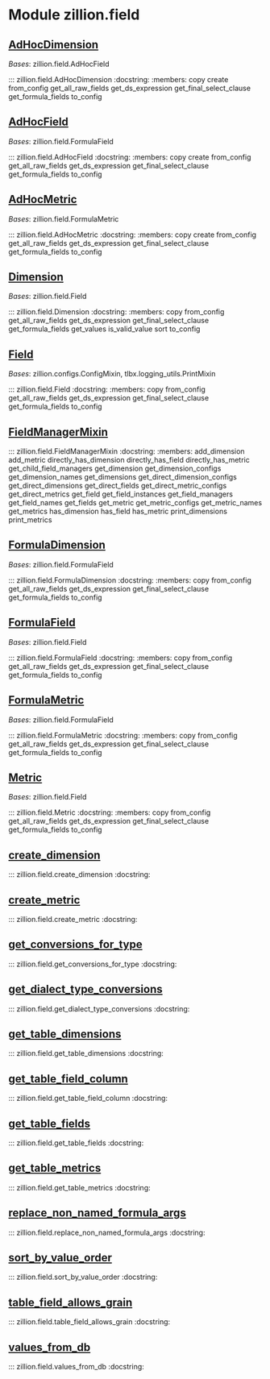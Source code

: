 [//]: # (This is an auto-generated file. Do not edit)
# Module zillion.field


## [AdHocDimension](https://github.com/totalhack/zillion/blob/master/zillion/field.py#L757-L760)

*Bases*: zillion.field.AdHocField

::: zillion.field.AdHocDimension
    :docstring:
    :members: copy create from_config get_all_raw_fields get_ds_expression get_final_select_clause get_formula_fields to_config


## [AdHocField](https://github.com/totalhack/zillion/blob/master/zillion/field.py#L674-L682)

*Bases*: zillion.field.FormulaField

::: zillion.field.AdHocField
    :docstring:
    :members: copy create from_config get_all_raw_fields get_ds_expression get_final_select_clause get_formula_fields to_config


## [AdHocMetric](https://github.com/totalhack/zillion/blob/master/zillion/field.py#L685-L754)

*Bases*: zillion.field.FormulaMetric

::: zillion.field.AdHocMetric
    :docstring:
    :members: copy create from_config get_all_raw_fields get_ds_expression get_final_select_clause get_formula_fields to_config


## [Dimension](https://github.com/totalhack/zillion/blob/master/zillion/field.py#L336-L450)

*Bases*: zillion.field.Field

::: zillion.field.Dimension
    :docstring:
    :members: copy from_config get_all_raw_fields get_ds_expression get_final_select_clause get_formula_fields get_values is_valid_value sort to_config


## [Field](https://github.com/totalhack/zillion/blob/master/zillion/field.py#L40-L173)

*Bases*: zillion.configs.ConfigMixin, tlbx.logging_utils.PrintMixin

::: zillion.field.Field
    :docstring:
    :members: copy from_config get_all_raw_fields get_ds_expression get_final_select_clause get_formula_fields to_config


## [FieldManagerMixin](https://github.com/totalhack/zillion/blob/master/zillion/field.py#L792-L1133)

::: zillion.field.FieldManagerMixin
    :docstring:
    :members: add_dimension add_metric directly_has_dimension directly_has_field directly_has_metric get_child_field_managers get_dimension get_dimension_configs get_dimension_names get_dimensions get_direct_dimension_configs get_direct_dimensions get_direct_fields get_direct_metric_configs get_direct_metrics get_field get_field_instances get_field_managers get_field_names get_fields get_metric get_metric_configs get_metric_names get_metrics has_dimension has_field has_metric print_dimensions print_metrics


## [FormulaDimension](https://github.com/totalhack/zillion/blob/master/zillion/field.py#L569-L588)

*Bases*: zillion.field.FormulaField

::: zillion.field.FormulaDimension
    :docstring:
    :members: copy from_config get_all_raw_fields get_ds_expression get_final_select_clause get_formula_fields to_config


## [FormulaField](https://github.com/totalhack/zillion/blob/master/zillion/field.py#L453-L566)

*Bases*: zillion.field.Field

::: zillion.field.FormulaField
    :docstring:
    :members: copy from_config get_all_raw_fields get_ds_expression get_final_select_clause get_formula_fields to_config


## [FormulaMetric](https://github.com/totalhack/zillion/blob/master/zillion/field.py#L591-L671)

*Bases*: zillion.field.FormulaField

::: zillion.field.FormulaMetric
    :docstring:
    :members: copy from_config get_all_raw_fields get_ds_expression get_final_select_clause get_formula_fields to_config


## [Metric](https://github.com/totalhack/zillion/blob/master/zillion/field.py#L176-L333)

*Bases*: zillion.field.Field

::: zillion.field.Metric
    :docstring:
    :members: copy from_config get_all_raw_fields get_ds_expression get_final_select_clause get_formula_fields to_config


## [create_dimension](https://github.com/totalhack/zillion/blob/master/zillion/field.py#L779-L789)

::: zillion.field.create_dimension
    :docstring:


## [create_metric](https://github.com/totalhack/zillion/blob/master/zillion/field.py#L763-L776)

::: zillion.field.create_metric
    :docstring:


## [get_conversions_for_type](https://github.com/totalhack/zillion/blob/master/zillion/field.py#L1313-L1329)

::: zillion.field.get_conversions_for_type
    :docstring:


## [get_dialect_type_conversions](https://github.com/totalhack/zillion/blob/master/zillion/field.py#L1344-L1397)

::: zillion.field.get_dialect_type_conversions
    :docstring:


## [get_table_dimensions](https://github.com/totalhack/zillion/blob/master/zillion/field.py#L1162-L1185)

::: zillion.field.get_table_dimensions
    :docstring:


## [get_table_field_column](https://github.com/totalhack/zillion/blob/master/zillion/field.py#L1210-L1231)

::: zillion.field.get_table_field_column
    :docstring:


## [get_table_fields](https://github.com/totalhack/zillion/blob/master/zillion/field.py#L1188-L1207)

::: zillion.field.get_table_fields
    :docstring:


## [get_table_metrics](https://github.com/totalhack/zillion/blob/master/zillion/field.py#L1136-L1159)

::: zillion.field.get_table_metrics
    :docstring:


## [replace_non_named_formula_args](https://github.com/totalhack/zillion/blob/master/zillion/field.py#L1332-L1341)

::: zillion.field.replace_non_named_formula_args
    :docstring:


## [sort_by_value_order](https://github.com/totalhack/zillion/blob/master/zillion/field.py#L1291-L1310)

::: zillion.field.sort_by_value_order
    :docstring:


## [table_field_allows_grain](https://github.com/totalhack/zillion/blob/master/zillion/field.py#L1234-L1251)

::: zillion.field.table_field_allows_grain
    :docstring:


## [values_from_db](https://github.com/totalhack/zillion/blob/master/zillion/field.py#L1254-L1288)

::: zillion.field.values_from_db
    :docstring:

